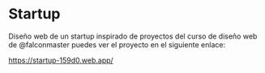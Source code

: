 # Startup
Diseño web de un startup inspirado de proyectos del curso de diseño web de @falconmaster
puedes ver el proyecto en el siguiente enlace:

https://startup-159d0.web.app/
